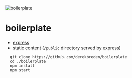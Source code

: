 ![boilerplate](http://i.imgur.com/MKR18Yo.png)


# boilerplate

- [express](http://expressjs.com/)
- static content (`/public` directory served by express)

```
  git clone https://github.com/derekbreden/boilerplate
  cd ./boilerplate
  npm install
  npm start
```
